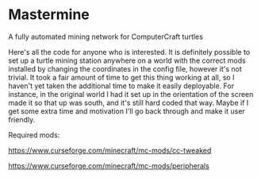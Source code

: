 # Mastermine
A fully automated mining network for ComputerCraft turtles

Here's all the code for anyone who is interested. It is definitely possible to set up a turtle mining station anywhere on a world with the correct mods installed by changing the coordinates in the config file, however it's not trivial. It took a fair amount of time to get this thing working at all, so I haven't yet taken the additional time to make it easily deployable. For instance, in the original world I had it set up in the orientation of the screen made it so that up was south, and it's still hard coded that way. Maybe if I get some extra time and motivation I'll go back through and make it user friendly.

Required mods:

https://www.curseforge.com/minecraft/mc-mods/cc-tweaked

https://www.curseforge.com/minecraft/mc-mods/peripherals
